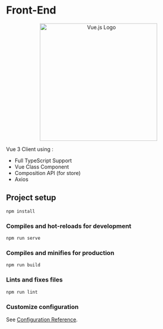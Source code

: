 # Front-End

<p align="center">
  <a href="https://v3.vuejs.org/" target="blank"><img src="https://dwglogo.com/wp-content/uploads/2017/09/Vue-logo-001.svg" width="320" alt="Vue.js Logo" /></a>
</p>

Vue 3 Client using :
- Full TypeScript Support
- Vue Class Component
- Composition API (for store)
- Axios

## Project setup
```
npm install
```

### Compiles and hot-reloads for development
```
npm run serve
```

### Compiles and minifies for production
```
npm run build
```

### Lints and fixes files
```
npm run lint
```

### Customize configuration
See [Configuration Reference](https://cli.vuejs.org/config/).